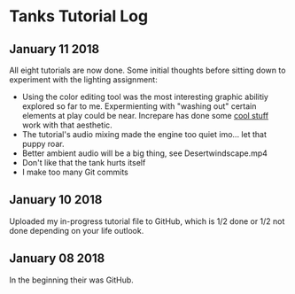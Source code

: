 # Tanks Tutorial Log

## January 11 2018 ##
All eight tutorials are now done. Some initial thoughts before sitting down to experiment with the lighting assignment:

- Using the color editing tool was the most interesting graphic abilitiy explored so far to me. Expermienting with "washing out" certain elements at play could be near. Increpare has done some [cool stuff](https://www.increpare.com/2013/01/letter-to-my-first-born-son/) work with that aesthetic.
- The tutorial's audio mixing made the engine too quiet imo... let that puppy roar.
- Better ambient audio will be a big thing, see Desertwindscape.mp4
- Don't like that the tank hurts itself
- I make too many Git commits

## January 10 2018 ##
Uploaded my in-progress tutorial file to GitHub, which is 1/2 done or 1/2 not done depending on your life outlook. 

## January 08 2018 ##
In the beginning their was GitHub.

